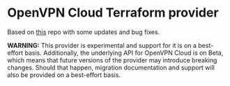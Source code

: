 # OpenVPN Cloud Terraform provider

Based on [this](https://github.com/patoarvizu/terraform-provider-openvpncloud) repo with some updates and bug fixes.

**WARNING:** This provider is experimental and support for it is on a best-effort basis. Additionally, the underlying API for OpenVPN Cloud is on Beta, which means that future versions of the provider may introduce breaking changes. Should that happen, migration documentation and support will also be provided on a best-effort basis.